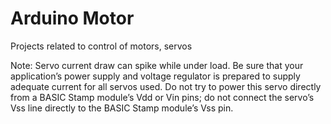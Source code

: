 # Arduino Motor

Projects related to control of motors, servos

Note: Servo current draw can spike while under load. Be sure that your application’s power supply and voltage regulator is prepared to supply adequate current for all servos used. Do not try to power this servo directly from a BASIC Stamp module’s Vdd or Vin pins; do not connect the servo’s Vss line directly to the BASIC Stamp module’s Vss pin.

